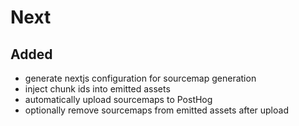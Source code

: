 # Next

## Added
- generate nextjs configuration for sourcemap generation
- inject chunk ids into emitted assets
- automatically upload sourcemaps to PostHog
- optionally remove sourcemaps from emitted assets after upload
